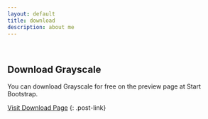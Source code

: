 ```yaml
---
layout: default
title: download
description: about me
---
```

&nbsp;

## Download Grayscale

You can download Grayscale for free on the preview page at Start Bootstrap.

[Visit Download Page](http://startbootstrap.com/template-overviews/grayscale/) {: .post-link}

&nbsp;